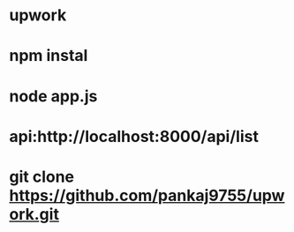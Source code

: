 # upwork

# npm instal
# node app.js
 # api:http://localhost:8000/api/list
 # git clone https://github.com/pankaj9755/upwork.git